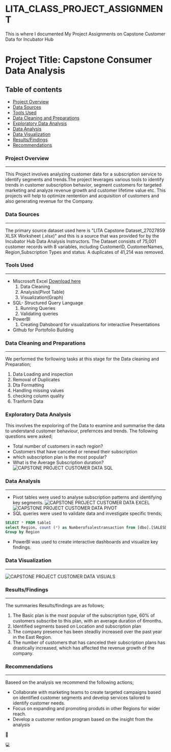 # LITA_CLASS_PROJECT_ASSIGNMENT
This is where I documented My Project Assignments on Capstone Customer Data for Incubator Hub

# Project Title: Capstone Consumer Data Analysis

## Table of contents
- [Project Overview](#project-overview)
- [Data Sources](#data-sources)
- [Tools Used](#tools-used)
- [Data Cleaning and Preparations](#data-cleaning-and-preparations)
- [Exploratory Data Analysis](#exploratory-data-analysis)
- [Data Analysis](#data-analysis)
- [Data Visualization](#data-visualization)
- [Results/Findings](#resultsfindings)
- [Recommendations](#recommendations)


### Project Overview
----
This Project involves analyzing customer data for a subscription service to identify segments and trends.The project leverages various tools to identify trends in customer subscription behavior, segment customers for targeted marketing and analyze revenue growth and customer lifetime value etc. This projects will help to optimize rentention and acquisition of customers and also generating revenue for the Company.

### Data Sources
----
The primary source dataset used here is "LITA Capstone Dataset_27027859 XLSX Worksheet (.xlsx)" and this is a source that was provided for by the Incubator Hub Data Analysis Instructors. The Dataset consists of 75,001 customer records with 8 variables, including CustomerID, CustomerNames, Region,Subscription Types and status. A duplicates of 41,214 was removed.

### Tools Used
----
- Miscrosoft Excel [Download here](https://microsoft.com)
   1. Data Cleaning
   2. Analysis(Pivot Table)
   3. Visualization(Graph)
- SQL- Structured Query Language
   1. Running Queries
   2. Validating queries
- PowerBI
   1. Creating Dahsboard for visualizations for interactive Presentations
- Github for Portofolio Building

### Data Cleaning and Preparations
-----
We performed the forllowing tasks at this stage for the Data cleaning and Preparation;
   1. Data Loading and inspection
   2. Removal of Duplicates
   3. Dta Formatting
   4. Handling missing values
   5. checking column quality
   6. Tranform Data

### Exploratory Data Analysis
This involves the expoloring of the Data to examine and summarise the data to understand customer behaviour, prefernces and trends. The following questions were asked;
- Total number of customers in each region?
- Customers that have canceled or renewd their subscription
- which subscription plan is the most popular?
- What is the Average Subscription duration?
![CAPSTONE PROJECT CUSTOMER DATA SQL](https://github.com/user-attachments/assets/70542b31-70aa-48a1-84bb-bdb8503412e4)

### Data Analysis
-----
- Pivot tables were used to analyse subscription patterns and identifying key segments.
  ![CAPSTONE PROJECT CUSTOMER DATA EXCEL](https://github.com/user-attachments/assets/fcc7c37e-e5f6-47b1-bf99-1cf97cc0ac12)
 ![CAPSTONE PROJECT CUSTOMER DATA PIVOT](https://github.com/user-attachments/assets/5a5b4841-48d0-4a26-9de3-db97582d72a2)
- SQL queries were used to validate data and investigate specific trends;
```SQL
SELECT * FROM table1
select Region, count (*) as Numberofsalestransaction from [dbo].[SALESDATACAPSTONE]
Group by Region
```
- PowerBI was used to create interactive dashboards and visualize key findings.
  
### Data Visualization
---
![CAPSTONE PROJECT CUSTOMER DATA VISUALS](https://github.com/user-attachments/assets/2b513f50-3020-4988-9beb-c7c74e957372)

### Results/Findings
---
The summaries Results/findings are as follows;
1. The Basic plan is the most popular of the subscription type, 60% of customers subscribe to this plan, with an average duration of 6months.
2. Identified segments based on Location and subscription plan
3. The company presence has been steadliy increased over the past year in the East Region.
4. The number of customers that has canceled their subscription plans has drastically increased, which has affected the revenue growth of the company.

### Recommendations
---
Baseed on the analysis we recommend the following actions;
- Collaborate with marketing teams to create targeted campaigns based on identified customer segments and develop services tailored to identify customer needs.
- Focus on expanding and promoting produts in other Regions for wider reach.
- Develop a customer rention program based on the insight from the analysis

🥳

💻
